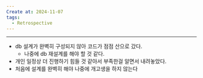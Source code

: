```yaml
---
Create at: 2024-11-07
tags:
  - Retrospective
---
```

---

- db 설계가 완벽히 구성되지 않아 코드가 점점 산으로 갔다.
	- 나중에 db 재설계를 해야 할 것 같다.
- 개인 일정상 더 진행하기 힘들 것 같아서 부족한걸 알면서 내려놓았다.
- 처음에 설계를 완벽히 해야 나중에 개고생을 하지 않는다